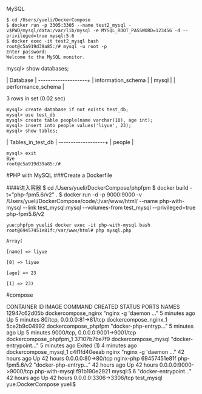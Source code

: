 
MySQL

	$ cd /Users/yueli/DockerCompose 
	$ docker run -p 3305:3305 --name test2_mysql -v$PWD/mysql/data:/var/lib/mysql -e MYSQL_ROOT_PASSWORD=123456 -d --privileged=true mysql:5.6
	$ docker exec -it test2_mysql bash
	root@c5a919d39a85:/# mysql -u root -p
	Enter password: 
	Welcome to the MySQL monitor.  

mysql> show databases;

| Database           |
--------------------+ 
| information_schema |
| mysql              |
| performance_schema |

3 rows in set (0.02 sec)


	mysql> create database if not exists test_db;
	mysql> use test_db
	mysql> create table people(name varchar(10), age int);
	mysql> insert into people values('liyue', 23);
	mysql> show tables;

| Tables_in_test_db |
-------------------+
| people            |

	mysql> exit
	Bye
	root@c5a919d39a85:/# 




#PHP with MySQL
###Create a Dockerfile


####进入容器
	$ cd /Users/yueli/DockerCompose/phpfpm 
	$ docker build -t="php-fpm5.6/v2" .
	$ docker run -d -p 9000:9000 -v /Users/yueli/DockerCompose/code/:/var/www/html/ --name php-with-mysql --link test_mysql:mysql  --volumes-from test_mysql --privileged=true php-fpm5.6/v2

	yue:phpfpm yueli$ docker exec -it php-with-mysql bash
	root@69457451e81f:/var/www/html# php mysql.php

	Array(

    [name] => liyue
    
    [0] => liyue
    
    [age] => 23
    
    [1] => 23)



#compose


CONTAINER ID        IMAGE                  COMMAND                  CREATED             STATUS                     PORTS                              NAMES
12947c62d05b        dockercompose_nginx    "nginx -g 'daemon ..."   5 minutes ago       Up 5 minutes               80/tcp, 0.0.0.0:81->81/tcp         dockercompose_nginx_1
5ce2b9c04992        dockercompose_phpfpm   "docker-php-entryp..."   5 minutes ago       Up 5 minutes               9000/tcp, 0.0.0.0:9001->9001/tcp   dockercompose_phpfpm_1
37107b7be7f9        dockercompose_mysql    "docker-entrypoint..."   5 minutes ago       Exited (1) 4 minutes ago                                      dockercompose_mysql_1
c4f1fd40eeab        nginx                  "nginx -g 'daemon ..."   42 hours ago        Up 42 hours                0.0.0.0:80->80/tcp                 nginx-php
69457451e81f        php-fpm5.6/v2          "docker-php-entryp..."   42 hours ago        Up 42 hours                0.0.0.0:9000->9000/tcp             php-with-mysql
f91b190e2921        mysql:5.6              "docker-entrypoint..."   42 hours ago        Up 42 hours                0.0.0.0:3306->3306/tcp             test_mysql
yue:DockerCompose yueli$ 


